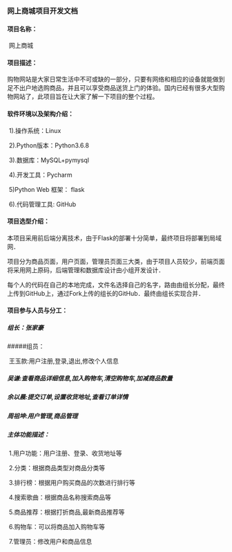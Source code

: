### 网上商城项目开发文档

#### 项目名称：

​		网上商城

#### 项目描述：

​		购物网站是大家日常生活中不可或缺的一部分，只要有网络和相应的设备就能做到足不出户地选购商品，并且可以享受商品送货上门的体验。国内已经有很多大型购物网站了，此项目旨在让大家了解一下项目的整个过程。

#### 软件环境以及架构介绍：

​		1).操作系统：Linux

​		2).Python版本：Python3.6.8

​		3).数据库：MySQL+pymysql

​		4).开发工具：Pycharm 

​		5)Python Web 框架： flask 

​		6).代码管理工具: GitHub

#### 项目选型介绍：

​		本项目采用前后端分离技术，由于Flask的部署十分简单，最终项目将部署到局域网．

​		项目分为商品页面，用户页面，管理员页面三大类，由于项目人员较少，前端页面将采用网上原码，后端管理和数据库设计由小组开发设计．

​		每个人的代码在自己的本地完成，文件名选择自己的名字，路由由组长分配，最终上传到GitHub上，通过Fork上传的组长的GitHub．最终由组长实现合并．

#### 项目参与人员与分工：

##### 组长：张家豪

#####组员：

​		王玉款:用户注册,登录,退出,修改个人信息

##### 		吴谦:查看商品详细信息,加入购物车,清空购物车,加减商品数量

##### 		余以晨:提交订单,设置收货地址,查看订单详情

##### 		周祖坤:用户管理,商品管理

##### 主体功能描述：

​	1.用户功能：用户注册、登录、收货地址等

​	2.分类：根据商品类型对商品分类等

​	3.排行榜：根据用户购买商品的次数进行排行等

​	4.搜索歌曲：根据商品名称搜索商品等

​	5.商品推荐：根据打折商品,最新商品推荐等

​	6.购物车：可以将商品加入购物车等

​	7.管理员：修改用户和商品信息 

